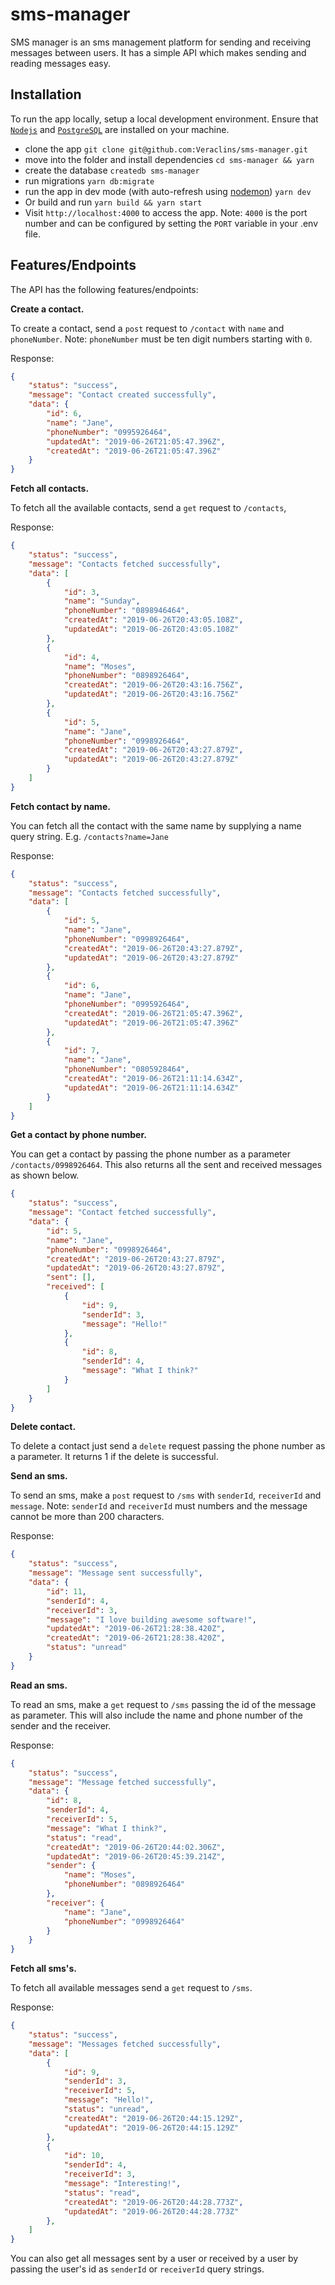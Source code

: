 # sms-manager

SMS manager is an sms management platform for sending and receiving messages between users. It has a simple API which makes sending and reading messages easy.

## Installation

To run the app locally, setup a local development environment. Ensure that [`Nodejs`](https://nodejs.org/en/download/) and [`PostgreSQL`](https://www.postgresql.org/download/) are installed on your machine.

- clone the app `git clone git@github.com:Veraclins/sms-manager.git`
- move into the folder and install dependencies `cd sms-manager && yarn`
- create the database `createdb sms-manager`
- run migrations `yarn db:migrate`
- run the app in dev mode (with auto-refresh using [nodemon](https://nodemon.io/)) `yarn dev`
- Or build and run `yarn build && yarn start`
- Visit `http://localhost:4000` to access the app. Note: `4000` is the port number and can be configured by setting the `PORT` variable in your .env file.

## Features/Endpoints

The API has the following features/endpoints:

**Create a contact.**

To create a contact, send a `post` request to `/contact` with `name` and `phoneNumber`. Note: `phoneNumber` must be ten digit numbers starting with `0`.

Response:

```JSON
{
    "status": "success",
    "message": "Contact created successfully",
    "data": {
        "id": 6,
        "name": "Jane",
        "phoneNumber": "0995926464",
        "updatedAt": "2019-06-26T21:05:47.396Z",
        "createdAt": "2019-06-26T21:05:47.396Z"
    }
}
```

**Fetch all contacts.**

To fetch all the available contacts, send a `get` request to `/contacts`,

Response:

```JSON
{
    "status": "success",
    "message": "Contacts fetched successfully",
    "data": [
        {
            "id": 3,
            "name": "Sunday",
            "phoneNumber": "0898946464",
            "createdAt": "2019-06-26T20:43:05.108Z",
            "updatedAt": "2019-06-26T20:43:05.108Z"
        },
        {
            "id": 4,
            "name": "Moses",
            "phoneNumber": "0898926464",
            "createdAt": "2019-06-26T20:43:16.756Z",
            "updatedAt": "2019-06-26T20:43:16.756Z"
        },
        {
            "id": 5,
            "name": "Jane",
            "phoneNumber": "0998926464",
            "createdAt": "2019-06-26T20:43:27.879Z",
            "updatedAt": "2019-06-26T20:43:27.879Z"
        }
    ]
}
```

**Fetch contact by name.**

You can fetch all the contact with the same name by supplying a name query string. E.g. `/contacts?name=Jane`

Response:

```JSON
{
    "status": "success",
    "message": "Contacts fetched successfully",
    "data": [
        {
            "id": 5,
            "name": "Jane",
            "phoneNumber": "0998926464",
            "createdAt": "2019-06-26T20:43:27.879Z",
            "updatedAt": "2019-06-26T20:43:27.879Z"
        },
        {
            "id": 6,
            "name": "Jane",
            "phoneNumber": "0995926464",
            "createdAt": "2019-06-26T21:05:47.396Z",
            "updatedAt": "2019-06-26T21:05:47.396Z"
        },
        {
            "id": 7,
            "name": "Jane",
            "phoneNumber": "0805928464",
            "createdAt": "2019-06-26T21:11:14.634Z",
            "updatedAt": "2019-06-26T21:11:14.634Z"
        }
    ]
}
```

**Get a contact by phone number.**

You can get a contact by passing the phone number as a parameter `/contacts/0998926464`. This also returns all the sent and received messages as shown below.

```JSON
{
    "status": "success",
    "message": "Contact fetched successfully",
    "data": {
        "id": 5,
        "name": "Jane",
        "phoneNumber": "0998926464",
        "createdAt": "2019-06-26T20:43:27.879Z",
        "updatedAt": "2019-06-26T20:43:27.879Z",
        "sent": [],
        "received": [
            {
                "id": 9,
                "senderId": 3,
                "message": "Hello!"
            },
            {
                "id": 8,
                "senderId": 4,
                "message": "What I think?"
            }
        ]
    }
}
```

**Delete contact.**

To delete a contact just send a `delete` request passing the phone number as a parameter. It returns 1 if the delete is successful.

**Send an sms.**

To send an sms, make a `post` request to `/sms` with `senderId`, `receiverId` and `message`. Note: `senderId` and `receiverId` must numbers and the message cannot be more than 200 characters.

Response:

```JSON
{
    "status": "success",
    "message": "Message sent successfully",
    "data": {
        "id": 11,
        "senderId": 4,
        "receiverId": 3,
        "message": "I love building awesome software!",
        "updatedAt": "2019-06-26T21:28:38.420Z",
        "createdAt": "2019-06-26T21:28:38.420Z",
        "status": "unread"
    }
}
```

**Read an sms.**

To read an sms, make a `get` request to `/sms` passing the id of the message as parameter. This will also include the name and phone number of the sender and the receiver.

Response:

```JSON
{
    "status": "success",
    "message": "Message fetched successfully",
    "data": {
        "id": 8,
        "senderId": 4,
        "receiverId": 5,
        "message": "What I think?",
        "status": "read",
        "createdAt": "2019-06-26T20:44:02.306Z",
        "updatedAt": "2019-06-26T20:45:39.214Z",
        "sender": {
            "name": "Moses",
            "phoneNumber": "0898926464"
        },
        "receiver": {
            "name": "Jane",
            "phoneNumber": "0998926464"
        }
    }
}
```

**Fetch all sms's.**

To fetch all available messages send a  `get` request to `/sms`.

Response:

```JSON
{
    "status": "success",
    "message": "Messages fetched successfully",
    "data": [
        {
            "id": 9,
            "senderId": 3,
            "receiverId": 5,
            "message": "Hello!",
            "status": "unread",
            "createdAt": "2019-06-26T20:44:15.129Z",
            "updatedAt": "2019-06-26T20:44:15.129Z"
        },
        {
            "id": 10,
            "senderId": 4,
            "receiverId": 3,
            "message": "Interesting!",
            "status": "read",
            "createdAt": "2019-06-26T20:44:28.773Z",
            "updatedAt": "2019-06-26T20:44:28.773Z"
        },
    ]
}
```

You can also get all messages sent by a user or received by a user by passing the user's id as `senderId` or `receiverId` query strings.
